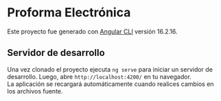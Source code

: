 # Proforma Electrónica

Este proyecto fue generado con [Angular CLI](https://github.com/angular/angular-cli) versión 16.2.16.

## Servidor de desarrollo

Una vez clonado el proyecto ejecuta `ng serve` para iniciar un servidor de desarrollo. Luego, abre `http://localhost:4200/` en tu navegador.  
La aplicación se recargará automáticamente cuando realices cambios en los archivos fuente.
